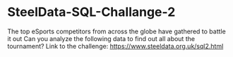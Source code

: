 # SteelData-SQL-Challange-2
The top eSports competitors from across the globe have gathered to battle it out Can you analyze the following data to find out all about the tournament?  Link to the challenge: https://www.steeldata.org.uk/sql2.html
